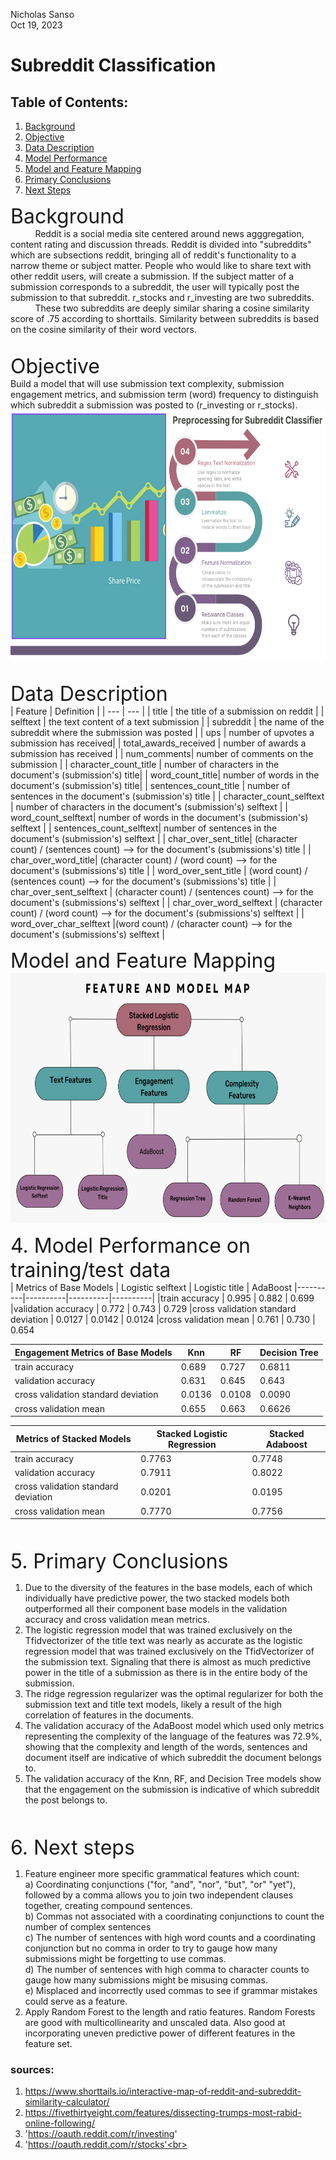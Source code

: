 Nicholas Sanso <br>
Oct 19, 2023 <br>

# **Subreddit Classification**


## Table of Contents:
1. [Background](#section-title)
1. [Objective](#section-title)
1. [Data Description](#section-title)
1. [Model Performance](#section-title)
1. [Model and Feature Mapping](#section-title)
1. [Primary Conclusions](#section-title)
1. [Next Steps](#section-title)

<font size="6"> Background <br> </font>
          Reddit is a social media site centered around news agggregation, content rating and discussion threads. Reddit is divided into "subreddits" which are subsections reddit, bringing all of reddit's functionality to a narrow theme or subject matter. People who would like to share text with other reddit users, will create a submission. If the subject matter of a submission corresponds to a subreddit, the user will typically post the submission to that subreddit.  r_stocks and r_investing are two subreddits. <br>
          These two subreddits are deeply similar sharing a cosine similarity score of .75 according to shorttails. Similarity between subreddits is based on the cosine similarity of their word vectors. <br> <br> 
  

<font size="6"> Objective <br> </font>
Build a model that will use submission text complexity, submission engagement metrics, and submission term (word) frequency to distinguish which subreddit a submission was posted to (r_investing or r_stocks). 
 <br> 
<img src="media/preprocessing.png" alt="Alt text" width="800" height="400"><br><br>
  


<font size="6"> Data Description <br> </font>
| Feature | Definition |
| --- | --- |
| title | the title of a submission on reddit |
| selftext | the text content of a text submission |
| subreddit | the name of the subreddit where the submission was posted |
| ups | number of upvotes a submission has received|
| total_awards_received | number of awards a submission has received |
| num_comments| number of comments on the submission |
| character_count_title | number of characters in the document's (submission's) title|
| word_count_title| number of words in the document's (submission's) title|
| sentences_count_title | number of sentences in the document's (submission's) title |
| character_count_selftext | number of characters in the document's (submission's) selftext |
| word_count_selftext| number of words in the document's (submission's) selftext |
| sentences_count_selftext| number of sentences in the document's (submission's) selftext |
| char_over_sent_title| (character count) / (sentences count) --> for  the document's (submissions's) title |
| char_over_word_title| (character count) / (word count) --> for  the document's (submissions's) title |
| word_over_sent_title | (word count) / (sentences count) --> for  the document's (submissions's) title  |
| char_over_sent_selftext | (character count) / (sentences count) --> for  the document's (submissions's) selftext  |
| char_over_word_selftext | (character count) / (word count) --> for  the document's (submissions's) selftext |
| word_over_char_selftext |(word count) / (character count) --> for  the document's (submissions's) selftext |
<br>

            

<font size="6">Model and Feature Mapping <br> </font>
<img src="media/feature_and_model_map.png" alt="Alt text" width="800" height="400">




<font size="6">4. Model Performance on training/test data<br> </font>
| Metrics of Base Models | Logistic selftext | Logistic title  | AdaBoost 
|----------|----------|----------|----------|
|train accuracy          |  0.995     |   0.882       |  0.699           
|validation accuracy          |     0.772     |  0.743        |   0.729
|cross validation standard deviation          |  0.0127        |  0.0142        |    0.0124 
|cross validation mean         |  0.761        |  0.730        |    0.654       



| Engagement Metrics of Base Models | Knn | RF | Decision Tree  |
|----------|----------|----------|----------|
|train accuracy        |0.689|    0.727      |   0.6811       |
|validation accuracy     |  0.631       |     0.645    |    0.643      |
|cross validation standard deviation|    0.0136     |     0.0108     |   0.0090        |
|cross validation mean        |    0.655     |    0.663     |     0.6626     |


| Metrics of Stacked Models | Stacked Logistic Regression | Stacked Adaboost
|----------|----------|----------|
|train accuracy         |     0.7763     | 0.7748 
|validation accuracy          |   0.7911       | 0.8022
|cross validation standard deviation          |   0.0201       | 0.0195
|cross validation mean          |   0.7770       | 0.7756


<br><br>
<font size="6">5. Primary Conclusions <br> </font>
1. Due to the diversity of the features in the base models, each of which individually have predictive power, the two stacked models both outperformed all their component base models in the validation accuracy and cross validation mean metrics.
2. The logistic regression model that was trained exclusively on the Tfidvectorizer of the title text was nearly as accurate as the logistic regression model that was trained exclusively on the TfidVectorizer of the submission text. Signaling that there is almost as much predictive power in the title of a submission as there is in the entire body of the submission.
3. The ridge regression regularizer was the optimal regularizer for both the submission text and title text models, likely a result of the high correlation of features in the documents. 
4. The validation accuracy of the AdaBoost model which used only metrics representing the complexity of the language of the features was 72.9%, showing that the complexity and length of the words, sentences and document itself are indicative of which subreddit the document belongs to.
5. The validation accuracy of the Knn, RF, and Decision Tree models show that the engagement on the submission is indicative of which subreddit the post belongs to.





<br><br>
<font size="6">6. Next steps<br> </font>

1) Feature engineer more specific grammatical features which count: <br>
    a) Coordinating conjunctions ("for, "and", "nor", "but", "or" "yet"), followed by a comma allows you to join two independent clauses together, creating compound sentences. <br>
    b) Commas not associated with a coordinating conjunctions to count the number of complex sentences<br>
    c) The number of sentences with high word counts and a coordinating conjunction but no comma in order to try to gauge how many submissions might be forgetting to use commas. <br>
    d) The number of sentences with high comma to character counts to gauge how many submissions might be misusing commas. <br>
    e) Misplaced and incorrectly used commas to see if grammar mistakes could serve as a feature. <br>
2) Apply Random Forest to the length and ratio features. Random Forests are good with multicollinearity and unscaled data. Also good at incorporating uneven predictive power of different features in the feature set.<br>
 </font>
 
### sources: 
1. https://www.shorttails.io/interactive-map-of-reddit-and-subreddit-similarity-calculator/
2. https://fivethirtyeight.com/features/dissecting-trumps-most-rabid-online-following/
3. 'https://oauth.reddit.com/r/investing' <br>
4. 'https://oauth.reddit.com/r/stocks'<br>
    
   
    
    



 
